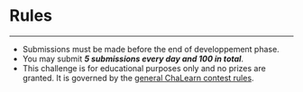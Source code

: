 # Rules
----
+ Submissions must be made before the end of developpement phase.
+ You may submit ***5 submissions every day and 100 in total***. 
+ This challenge is for educational purposes only and no prizes are granted. It is governed by the [general ChaLearn contest rules](http://www.causality.inf.ethz.ch/GeneralChalearnContestRuleTerms.html).